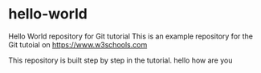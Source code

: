 # hello-world
Hello World repository for Git tutorial
This is an example repository for the Git tutoial on https://www.w3schools.com

This repository is built step by step in the tutorial.
hello
how are you
